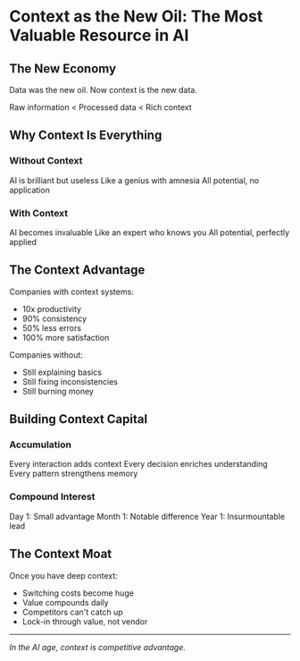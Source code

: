 # Context as the New Oil: The Most Valuable Resource in AI

## The New Economy

Data was the new oil.
Now context is the new data.

Raw information < Processed data < Rich context

## Why Context Is Everything

### Without Context
AI is brilliant but useless
Like a genius with amnesia
All potential, no application

### With Context
AI becomes invaluable
Like an expert who knows you
All potential, perfectly applied

## The Context Advantage

Companies with context systems:
- 10x productivity
- 90% consistency
- 50% less errors
- 100% more satisfaction

Companies without:
- Still explaining basics
- Still fixing inconsistencies
- Still burning money

## Building Context Capital

### Accumulation
Every interaction adds context
Every decision enriches understanding
Every pattern strengthens memory

### Compound Interest
Day 1: Small advantage
Month 1: Notable difference
Year 1: Insurmountable lead

## The Context Moat

Once you have deep context:
- Switching costs become huge
- Value compounds daily
- Competitors can't catch up
- Lock-in through value, not vendor

---

*In the AI age, context is competitive advantage.*